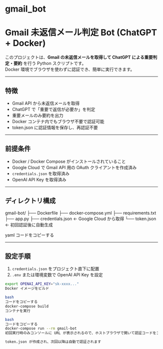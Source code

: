 # gmail_bot
# Gmail 未返信メール判定 Bot (ChatGPT + Docker)

このプロジェクトは、**Gmail の未返信メールを取得して ChatGPT による重要判定・要約** を行う Python スクリプトです。  
Docker 環境でブラウザを使わずに認証でき、簡単に実行できます。

---

## 特徴

- Gmail API から未返信メールを取得
- ChatGPT で「重要で返信が必要か」を判定
- 重要メールのみ要約を出力
- Docker コンテナ内でもブラウザ不要で認証可能
- token.json に認証情報を保存し、再認証不要

---

## 前提条件

- Docker / Docker Compose がインストールされていること
- Google Cloud で Gmail API 用の OAuth クライアントを作成済み
- `credentials.json` を取得済み
- OpenAI API Key を取得済み

---

## ディレクトリ構成

gmail-bot/
├── Dockerfile
├── docker-compose.yml
├── requirements.txt
├── app.py
├── credentials.json ← Google Cloud から取得
└── token.json ← 初回認証後に自動生成

yaml
コードをコピーする

---

## 設定手順

1. `credentials.json` をプロジェクト直下に配置
2. `.env` または環境変数で OpenAI API Key を設定

```bash
export OPENAI_API_KEY="sk-xxxx..."
Docker イメージをビルド

bash
コードをコピーする
docker-compose build
コンテナを実行

bash
コードをコピーする
docker-compose run --rm gmail-bot
初回実行時のみコンソールに URL が表示されるので、ホストブラウザで開いて認証コードをコピー → コンソールに貼る

token.json が作成され、次回以降は自動で認証されます

